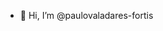 - 👋 Hi, I’m @paulovaladares-fortis

<!---
paulovaladares-fortis/paulovaladares-fortis is a ✨ special ✨ repository because its `README.md` (this file) appears on your GitHub profile.
You can click the Preview link to take a look at your changes.
--->
